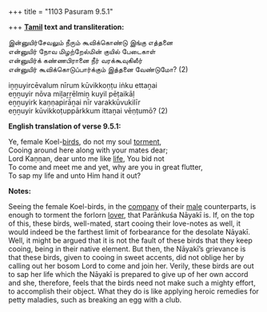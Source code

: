 +++
title = "1103 Pasuram 9.5.1"

+++
**[Tamil](/definition/tamil#history "show Tamil definitions") text and transliteration:**

இன்னுயிர்சேவலும் நீரும் கூவிக்கொண்டு இங்கு எத்தனை  
என்னுயிர் நோவ மிழற்றேல்மின் குயில் பேடைகாள்  
என்னுயிர்க் கண்ணபிரானை நீர் வரக்கூவுகிலீர்  
என்னுயிர் கூவிக்கொடுப்பார்க்கும் இத்தனை வேண்டுமோ? (2)

iṉṉuyircēvalum nīrum kūvikkoṇṭu iṅku ettaṉai  
eṉṉuyir nōva miḻaṟṟēlmiṉ kuyil pēṭaikāḷ  
eṉṉuyirk kaṇṇapirāṉai nīr varakkūvukilīr  
eṉṉuyir kūvikkoṭuppārkkum ittaṉai vēṇṭumō? (2)

**English translation of verse 9.5.1:**

Ye, female Koel-[birds](/definition/bird#history "show birds definitions"), do not my soul [torment](/definition/torment#history "show torment definitions"),  
Cooing around here along with your mates dear;  
Lord Kaṇṇan, dear unto me like [life](/definition/life#history "show life definitions"), You bid not  
To come and meet me and yet, why are you in great flutter,  
To sap my life and unto Him hand it out?

**Notes:**

Seeing the female Koel-birds, in the [company](/definition/company#history "show company definitions") of their [male](/definition/male#history "show male definitions") counterparts, is enough to torment the forlorn [lover](/definition/lover#history "show lover definitions"), that Parāṅkuśa Nāyakī is. If, on the top of this, these birds, well-mated, start cooing their love-notes as well, it would indeed be the farthest limit of forbearance for the desolate Nāyakī. Well, it might be argued that it is not the fault of these birds that they keep cooing, being in their native element. But then, the Nāyakī’s grievance is that these birds, given to cooing in sweet accents, did not oblige her by calling out her bosom Lord to come and join her. Verily, these birds are out to sap her life which the Nāyakī is prepared to give up of her own accord and she, therefore, feels that the birds need not make such a mighty effort, to accomplish their object. What they do is like applying heroic remedies for petty maladies, such as breaking an egg with a club.


